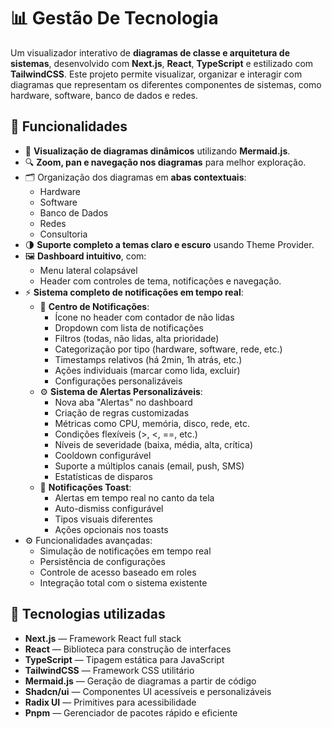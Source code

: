# 📊 Gestão De Tecnologia

Um visualizador interativo de **diagramas de classe e arquitetura de sistemas**, desenvolvido com **Next.js**, **React**, **TypeScript** e estilizado com **TailwindCSS**. Este projeto permite visualizar, organizar e interagir com diagramas que representam os diferentes componentes de sistemas, como hardware, software, banco de dados e redes.

## 🚀 Funcionalidades

- 📜 **Visualização de diagramas dinâmicos** utilizando **Mermaid.js**.
- 🔍 **Zoom, pan e navegação nos diagramas** para melhor exploração.
- 🗂️ Organização dos diagramas em **abas contextuais**:
  - Hardware
  - Software
  - Banco de Dados
  - Redes
  - Consultoria
- 🌗 **Suporte completo a temas claro e escuro** usando Theme Provider.
- 🖼️ **Dashboard intuitivo**, com:
  - Menu lateral colapsável
  - Header com controles de tema, notificações e navegação.
- ⚡ **Sistema completo de notificações em tempo real**:
  - 🔔 **Centro de Notificações**:
    - Ícone no header com contador de não lidas
    - Dropdown com lista de notificações
    - Filtros (todas, não lidas, alta prioridade)
    - Categorização por tipo (hardware, software, rede, etc.)
    - Timestamps relativos (há 2min, 1h atrás, etc.)
    - Ações individuais (marcar como lida, excluir)
    - Configurações personalizáveis
  - ⚙️ **Sistema de Alertas Personalizáveis**:
    - Nova aba "Alertas" no dashboard
    - Criação de regras customizadas
    - Métricas como CPU, memória, disco, rede, etc.
    - Condições flexíveis (>, <, ==, etc.)
    - Níveis de severidade (baixa, média, alta, crítica)
    - Cooldown configurável
    - Suporte a múltiplos canais (email, push, SMS)
    - Estatísticas de disparos
  - 🍞 **Notificações Toast**:
    - Alertas em tempo real no canto da tela
    - Auto-dismiss configurável
    - Tipos visuais diferentes
    - Ações opcionais nos toasts
- ⚙️ Funcionalidades avançadas:
  - Simulação de notificações em tempo real
  - Persistência de configurações
  - Controle de acesso baseado em roles
  - Integração total com o sistema existente

## 🧠 Tecnologias utilizadas

- **Next.js** — Framework React full stack
- **React** — Biblioteca para construção de interfaces
- **TypeScript** — Tipagem estática para JavaScript
- **TailwindCSS** — Framework CSS utilitário
- **Mermaid.js** — Geração de diagramas a partir de código
- **Shadcn/ui** — Componentes UI acessíveis e personalizáveis
- **Radix UI** — Primitives para acessibilidade
- **Pnpm** — Gerenciador de pacotes rápido e eficiente
